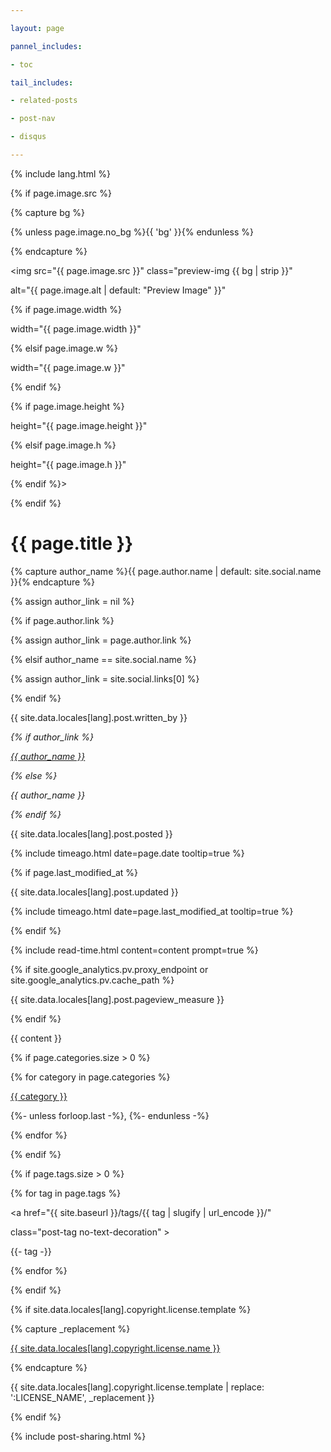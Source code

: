 ```yaml
---

layout: page

pannel_includes:

- toc

tail_includes:

- related-posts

- post-nav

- disqus

---
```


{% include lang.html %}

{% if page.image.src %}

{% capture bg %}

{% unless page.image.no_bg %}{{ 'bg' }}{% endunless %}

{% endcapture %}

<img src="{{ page.image.src }}" class="preview-img {{ bg | strip }}"

alt="{{ page.image.alt | default: "Preview Image" }}"

{% if page.image.width %}

width="{{ page.image.width }}"

{% elsif page.image.w %}

width="{{ page.image.w }}"

{% endif %}

{% if page.image.height %}

height="{{ page.image.height }}"

{% elsif page.image.h %}

height="{{ page.image.h }}"

{% endif %}>

{% endif %}

<h1 data-toc-skip>{{ page.title }}</h1>

<div class="post-meta text-muted">

<!-- author -->

<div>

{% capture author_name %}{{ page.author.name | default: site.social.name }}{% endcapture %}

{% assign author_link = nil %}

{% if page.author.link %}

{% assign author_link = page.author.link %}

{% elsif author_name == site.social.name %}

{% assign author_link = site.social.links[0] %}

{% endif %}

{{ site.data.locales[lang].post.written_by }}

<em>

{% if author_link %}

<a href="{{ author_link }}">{{ author_name }}</a>

{% else %}

{{ author_name }}

{% endif %}

</em>

</div>

<div class="d-flex">

<div>

<!-- published date -->

<span>

{{ site.data.locales[lang].post.posted }}

{% include timeago.html date=page.date tooltip=true %}

</span>

<!-- lastmod date -->

{% if page.last_modified_at %}

<span>

{{ site.data.locales[lang].post.updated }}

{% include timeago.html date=page.last_modified_at tooltip=true %}

</span>

{% endif %}

<!-- read time -->

{% include read-time.html content=content prompt=true %}

<!-- page views -->

{% if site.google_analytics.pv.proxy_endpoint or site.google_analytics.pv.cache_path %}

<span>

<em id="pv" class="pageviews">

<i class="fas fa-spinner fa-spin fa-fw"></i>

</em>

{{ site.data.locales[lang].post.pageview_measure }}

</span>

{% endif %}

</div>

</div> <!-- .d-flex -->

</div> <!-- .post-meta -->

<div class="post-content">

{{ content }}

</div>

<div class="post-tail-wrapper text-muted">

<!-- categories -->

{% if page.categories.size > 0 %}

<div class="post-meta mb-3">

<i class="far fa-folder-open fa-fw mr-1"></i>

{% for category in page.categories %}

<a href='{{ site.baseurl }}/categories/{{ category | slugify | url_encode }}/'>{{ category }}</a>

{%- unless forloop.last -%}, {%- endunless -%}

{% endfor %}

</div>

{% endif %}

<!-- tags -->

{% if page.tags.size > 0 %}

<div class="post-tags">

<i class="fa fa-tags fa-fw mr-1"></i>

{% for tag in page.tags %}

<a href="{{ site.baseurl }}/tags/{{ tag | slugify | url_encode }}/"

class="post-tag no-text-decoration" >

{{- tag -}}

</a>

{% endfor %}

</div>

{% endif %}

<div class="post-tail-bottom

d-flex justify-content-between align-items-center mt-3 pt-5 pb-2">

<div class="license-wrapper">

{% if site.data.locales[lang].copyright.license.template %}

{% capture _replacement %}

<a href="{{ site.data.locales[lang].copyright.license.link }}">

{{ site.data.locales[lang].copyright.license.name }}

</a>

{% endcapture %}

{{ site.data.locales[lang].copyright.license.template | replace: ':LICENSE_NAME', _replacement }}

{% endif %}

</div>

{% include post-sharing.html %}

</div><!-- .post-tail-bottom -->

</div><!-- div.post-tail-wrapper -->
<!-- Utterances 댓글 스니핏 삽입 -->
<script src="https://utteranc.es/client.js"
        repo="uiop9900 / blog_comments "
        issue-term="title"
        label="✨comment💬✨"
        theme="github-light"
        crossorigin="anonymous"
        async>
</script>